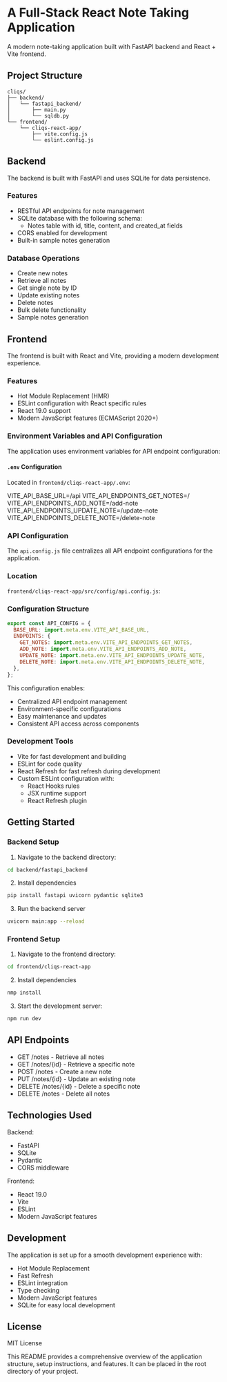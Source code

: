 # A Full-Stack React Note Taking Application

A modern note-taking application built with FastAPI backend and React + Vite frontend.

## Project Structure

```text
cliqs/
├── backend/
│   └── fastapi_backend/
│       ├── main.py
│       └── sqldb.py
└── frontend/
    └── cliqs-react-app/
        ├── vite.config.js
        └── eslint.config.js
```

## Backend

The backend is built with FastAPI and uses SQLite for data persistence.

### Features

- RESTful API endpoints for note management
- SQLite database with the following schema:
  - Notes table with id, title, content, and created_at fields
- CORS enabled for development
- Built-in sample notes generation

### Database Operations

- Create new notes
- Retrieve all notes
- Get single note by ID
- Update existing notes
- Delete notes
- Bulk delete functionality
- Sample notes generation

## Frontend

The frontend is built with React and Vite, providing a modern development experience.

### Features

- Hot Module Replacement (HMR)
- ESLint configuration with React specific rules
- React 19.0 support
- Modern JavaScript features (ECMAScript 2020+)

### Environment Variables and API Configuration

The application uses environment variables for API endpoint configuration:

#### `.env` Configuration

Located in `frontend/cliqs-react-app/.env`:

VITE_API_BASE_URL=/api
VITE_API_ENDPOINTS_GET_NOTES=/
VITE_API_ENDPOINTS_ADD_NOTE=/add-note
VITE_API_ENDPOINTS_UPDATE_NOTE=/update-note
VITE_API_ENDPOINTS_DELETE_NOTE=/delete-note

### API Configuration

The `api.config.js` file centralizes all API endpoint configurations for the application.

### Location
`frontend/cliqs-react-app/src/config/api.config.js`:

### Configuration Structure
```javascript
export const API_CONFIG = {
  BASE_URL: import.meta.env.VITE_API_BASE_URL,
  ENDPOINTS: {
    GET_NOTES: import.meta.env.VITE_API_ENDPOINTS_GET_NOTES,
    ADD_NOTE: import.meta.env.VITE_API_ENDPOINTS_ADD_NOTE,
    UPDATE_NOTE: import.meta.env.VITE_API_ENDPOINTS_UPDATE_NOTE,
    DELETE_NOTE: import.meta.env.VITE_API_ENDPOINTS_DELETE_NOTE,
  },
};
```

This configuration enables:
- Centralized API endpoint management
- Environment-specific configurations
- Easy maintenance and updates
- Consistent API access across components

### Development Tools

- Vite for fast development and building
- ESLint for code quality
- React Refresh for fast refresh during development
- Custom ESLint configuration with:
  - React Hooks rules
  - JSX runtime support
  - React Refresh plugin

## Getting Started

### Backend Setup

1. Navigate to the backend directory:

```bash
cd backend/fastapi_backend
````

2. Install dependencies

```bash
pip install fastapi uvicorn pydantic sqlite3
```

3. Run the backend server

```bash
uvicorn main:app --reload
```

### Frontend Setup

1. Navigate to the frontend directory:

```bash
cd frontend/cliqs-react-app
```

2. Install dependencies

```bash
nmp install
```

3. Start the development server:

```bash
npm run dev
```

## API Endpoints

- GET /notes - Retrieve all notes
- GET /notes/{id} - Retrieve a specific note
- POST /notes - Create a new note
- PUT /notes/{id} - Update an existing note
- DELETE /notes/{id} - Delete a specific note
- DELETE /notes - Delete all notes

## Technologies Used

Backend:

- FastAPI
- SQLite
- Pydantic
- CORS middleware

Frontend:

- React 19.0
- Vite
- ESLint
- Modern JavaScript features

## Development

The application is set up for a smooth development experience with:

- Hot Module Replacement
- Fast Refresh
- ESLint integration
- Type checking
- Modern JavaScript features
- SQLite for easy local development

## License

MIT License

This README provides a comprehensive overview of the application structure, setup instructions, and features. It can be placed in the root directory of your project.

